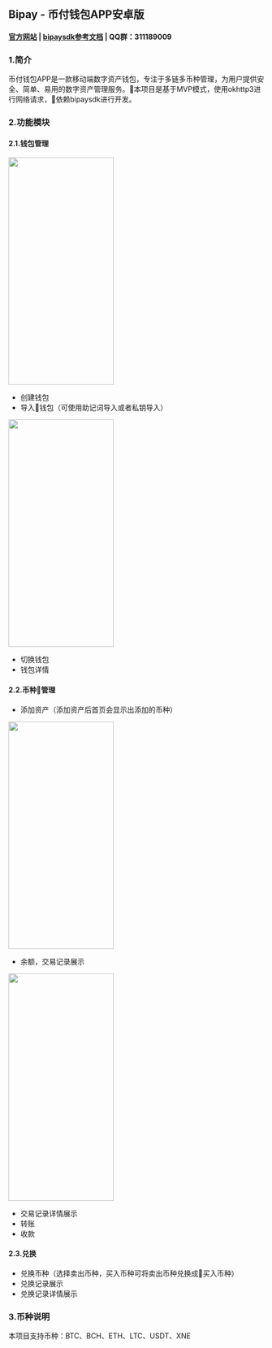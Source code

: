 ## Bipay - 币付钱包APP安卓版
#### [官方网站](http://app.bipay.io) | [bipaysdk参考文档](https://github.com/bipaywallet/bipay-wallet-android/blob/master/bipaysdk/README.md) | QQ群：311189009

### 1.简介
币付钱包APP是一款移动端数字资产钱包，专注于多链多币种管理，为用户提供安全、简单、易用的数字资产管理服务。本项目是基于MVP模式，使用okhttp3进行网络请求，依赖bipaysdk进行开发。

### 2.功能模块
#### 2.1.钱包管理

<img src="https://spark-docs.oss-cn-hangzhou.aliyuncs.com/docs/0B8E18A329D1B83A6FBB25EDD8A344FC.png" width=207 height=448 /><br/>

* 创建钱包
* 导入钱包（可使用助记词导入或者私钥导入）

<img src="https://spark-docs.oss-cn-hangzhou.aliyuncs.com/docs/0A9A19D44DA6A7A33DC5392AE3185FBC.png" width=207 height=448 /><br/>

* 切换钱包
* 钱包详情
#### 2.2.币种管理
* 添加资产（添加资产后首页会显示出添加的币种）

<img src="https://spark-docs.oss-cn-hangzhou.aliyuncs.com/docs/3FD5763DB670EF16FDC63E8EE5B8344A.png" width=207 height=448 /><br/>

* 余额，交易记录展示

<img src="https://spark-docs.oss-cn-hangzhou.aliyuncs.com/docs/44C9BEB90C89D579CCC04220E31F8B9C.png" width=207 height=448 /><br/>

* 交易记录详情展示
* 转账
* 收款
#### 2.3.兑换
* 兑换币种（选择卖出币种，买入币种可将卖出币种兑换成买入币种）
* 兑换记录展示
* 兑换记录详情展示

### 3.币种说明
本项目支持币种：BTC、BCH、ETH、LTC、USDT、XNE

